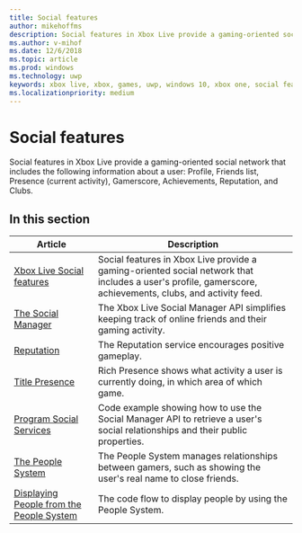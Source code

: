 ```yaml
---
title: Social features
author: mikehoffms
description: Social features in Xbox Live provide a gaming-oriented social network that includes a user's profile, gamerscore, achievements, clubs, and activity feed.
ms.author: v-mihof
ms.date: 12/6/2018
ms.topic: article
ms.prod: windows
ms.technology: uwp
keywords: xbox live, xbox, games, uwp, windows 10, xbox one, social features
ms.localizationpriority: medium
---
```


# Social features

Social features in Xbox Live provide a gaming-oriented social network that includes the following information about a user: Profile, Friends list, Presence (current activity), Gamerscore, Achievements, Reputation, and Clubs.


## In this section

| Article | Description |
|---------|-------------|
| [Xbox Live Social features](xbox-live-social-platform.md) | Social features in Xbox Live provide a gaming-oriented social network that includes a user's profile, gamerscore, achievements, clubs, and activity feed. |
| [The Social Manager](the-social-manager.md) | The Xbox Live Social Manager API simplifies keeping track of online friends and their gaming activity. |
| [Reputation](people-system/reputation.md) | The Reputation service encourages positive gameplay. |
| [Title Presence](../features/social/title-presence/index.md) | Rich Presence shows what activity a user is currently doing, in which area of which game. |
| [Program Social Services](people-system/programming-social-services.md) | Code example showing how to use the Social Manager API to retrieve a user's social relationships and their public properties. |
| [The People System](people-system/xbox-live-people-system.md) | The People System manages relationships between gamers, such as showing the user's real name to close friends. |
| [Displaying People from the People System](people-system/displaying-people-from-the-people-system.md) | The code flow to display people by using the People System. |

